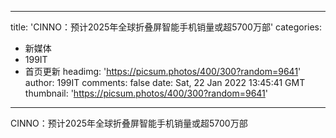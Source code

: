 
---
title: 'CINNO：预计2025年全球折叠屏智能手机销量或超5700万部'
categories: 
 - 新媒体
 - 199IT
 - 首页更新
headimg: 'https://picsum.photos/400/300?random=9641'
author: 199IT
comments: false
date: Sat, 22 Jan 2022 13:45:41 GMT
thumbnail: 'https://picsum.photos/400/300?random=9641'
---

<div>   
CINNO：预计2025年全球折叠屏智能手机销量或超5700万部  
</div>
            